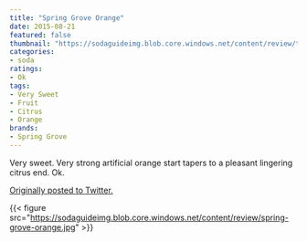 ```yaml
---
title: "Spring Grove Orange"
date: 2015-08-21
featured: false
thumbnail: "https://sodaguideimg.blob.core.windows.net/content/review/thumbs/spring-grove-orange.jpg"
categories:
- soda
ratings:
- Ok
tags:
- Very Sweet
- Fruit
- Citrus
- Orange
brands:
- Spring Grove
---
```


Very sweet. Very strong artificial orange start tapers to a pleasant lingering citrus end. Ok.

[Originally posted to Twitter.](https://twitter.com/Cavorter/status/634777291315355648)

{{< figure src="https://sodaguideimg.blob.core.windows.net/content/review/spring-grove-orange.jpg" >}}
